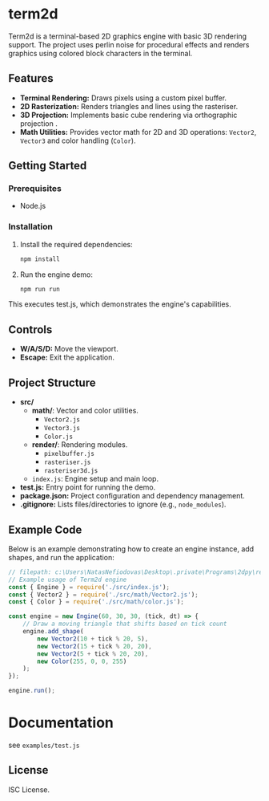 # term2d

Term2d is a terminal-based 2D graphics engine with basic 3D rendering support. The project uses perlin noise for procedural effects and renders graphics using colored block characters in the terminal.

## Features

- **Terminal Rendering:** Draws pixels using a custom pixel buffer.
- **2D Rasterization:** Renders triangles and lines using the rasteriser.
- **3D Projection:** Implements basic cube rendering via orthographic projection .
- **Math Utilities:** Provides vector math for 2D and 3D operations: `Vector2`, `Vector3` and color handling (`Color`).

## Getting Started

### Prerequisites

- Node.js

### Installation

1. Install the required dependencies:

    ```sh
    npm install
    ```

2. Run the engine demo:

    ```sh
    npm run run
    ```

This executes test.js, which demonstrates the engine's capabilities.

## Controls

- **W/A/S/D:** Move the viewport.
- **Escape:** Exit the application.

## Project Structure

- **src/**
  - **math/**: Vector and color utilities.
    - `Vector2.js`
    - `Vector3.js`
    - `Color.js`
  - **render/**: Rendering modules.
    - `pixelbuffer.js`
    - `rasteriser.js`
    - `rasteriser3d.js`
  - `index.js`: Engine setup and main loop.
- **test.js:** Entry point for running the demo.
- **package.json:** Project configuration and dependency management.
- **.gitignore:** Lists files/directories to ignore (e.g., `node_modules`).

## Example Code

Below is an example demonstrating how to create an engine instance, add shapes, and run the application:

````javascript
// filepath: c:\Users\NatasNefiodovas\Desktop\.private\Programs\2dpy\readme.md
// Example usage of Term2d engine
const { Engine } = require('./src/index.js');
const { Vector2 } = require('./src/math/Vector2.js');
const { Color } = require('./src/math/color.js');

const engine = new Engine(60, 30, 30, (tick, dt) => {
    // Draw a moving triangle that shifts based on tick count
    engine.add_shape(
        new Vector2(10 + tick % 20, 5),
        new Vector2(15 + tick % 20, 20),
        new Vector2(5 + tick % 20, 20),
        new Color(255, 0, 0, 255)
    );
});

engine.run();
````

# Documentation

see `examples/test.js`

## License

ISC License.